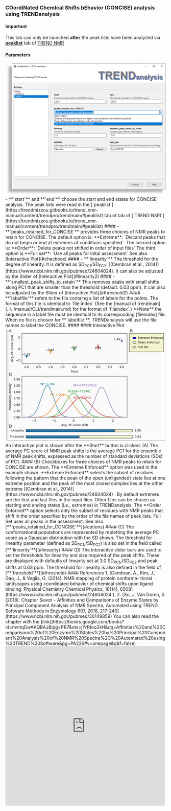 ### COordiNated ChemIcal Shifts bEhavior (CONCISE) analysis using TRENDanalysis  
#### Important  
This tab can only be launched **after** the peak lists have been analyzed via 
[**peaklist**](https://trendmizzou.gitbooks.io/trend_nmr-manual/content/trendpro/trendmain/#peaklist)   tab of 
[TREND NMR](https://trendmizzou.gitbooks.io/trend_nmr-manual/content/trendpro/trendmain/#peaklist)  
#### Parameters
<img src="../png/trendanalysis/concise_1.png" alt="trendanalysis" width="600">
- **`start`** and **`end`** choose the start and end states for CONCISE analysis. 
The peak lists were read in the [`peaklist`](https://trendmizzou.gitbooks.io/trend_nmr-manual/content/trendpro/trendmain/#peaklist) 
tab of tab of [`TREND NMR`](https://trendmizzou.gitbooks.io/trend_nmr-manual/content/trendpro/trendmain/#peaklist)  
#### <p hidden>options</p>
- **`peaks_retained_for_CONCISE`** provides three choices of NMR peaks to retain for CONCISE. 
The default option is: **Extreme**: `Discard peaks that do not begin or end at extremes 
of conditions specified`. The second option is: **Order**: `Delete peaks not shifted in order of input files` 
The third option is **Full set**: `Use all peaks for inital assessment`  See also [Interactive Plot](#checkbox)  
#### <p hidden>linearity</p>  
- **`linearity`** The threshold for the degree of linearity. It is defined as 
SD<sub>PC1</sub>/SD<sub>PC2</sub>.  
[(Cembran et al., 2014)](https://www.ncbi.nlm.nih.gov/pubmed/24604024). 
It can also be adjusted by the Slider of [Interactive Plot](#linearity2)  
#### <p hidden>threshold</p>  
- **`smallest_peak_shifts_to_retain`** This removes peaks with small shifts along PC1
that are smaller than the threshold (default: 0.03 ppm).   
It can also be adjusted by the Slider of [Interactive Plot](#threshold2)  
#### <p hidden>labelfile</p>  
- **`labelfile`** refers to the file containg a list of labels for the
  points. 
The format of this file is identical to 
`file.index` (See the [manual of trendmain](../../manual/CLI/trendmain.md) for 
the format of `fileindex`.) **Note** the sequence in a label file must be 
identical to its corresponding [fileindex] file. When no file is chosen
for **`labelfile`**, TRENDanalysis will use the file names to label the CONCISE.   
#### <p hidden>interactive</p>  
#### Interactive Plot  
<img src="../png/trendanalysis/concise_2.png" alt="CONCISE" width="600">  
An interactive plot is shown after the **Start** button is clicked:  
(A) The average PC score of NMR peak shifts is the average PC1 for the ensemble 
of NMR peak shifts, expressed as the number of standard deviations (SDs) of PC1.
#### <p hidden>checkbox</p>  
(B) Checkboxes for three choices of NMR peaks to retain for CONCISE are shown. 
The **Extreme Enforced** option was used in the example shown. **Extreme Enforced** 
selects the subset of residues following the pattern that the peak of the open 
(unliganded) state lies at one extreme position and the peak of the most 
closed complex lies at the other extreme 
[(Cembran et al., 2014)](https://www.ncbi.nlm.nih.gov/pubmed/24604024)  . By default 
extremes are the first and last files in the input files. Other files can be 
chosen as starting and ending states (i.e., extremes) in TRENDanalysis. 
The **Order Enforced** option selects only the subset of residues with
NMR peaks that shift in the order specified by the order of the file names 
of peak lists. Full Set uses all peaks in the assessment.
See also [**`peaks_retained_for_CONCISE`**](#options)  
#### <p hidden>linearity2</p>  
(C) The conformational populations are represented by replotting the average 
PC score as a Gaussian distribution with the SD shown. The threshold for 
linearity parameter (defined as SD<sub>PC1/</sub>/SD<sub>PC2</sub>) 
is also set in the field called [**`linearity`**](#linearity)  
#### <p hidden>threshold2</p>  
(D) The interactive slider bars are used to set the thresholds for linearity and size 
required of the peak shifts. These are displayed with defaults of linearity set 
at 3.0 SD<sub>PC1/</sub>/SD<sub>PC2</sub> and peak shifts at 0.03 ppm. 
The threshold for linearity is also defined in the field of [**`threshold`**](#threshold)  
#### References  
1. [Cembran, A., Kim, J., Gao, J., & Veglia, G. (2014). NMR mapping of protein conforma- tional landscapes using coordinated behavior of chemical shifts upon ligand binding. Physical Chemistry Chemical Physics, 16(14), 6508](https://www.ncbi.nlm.nih.gov/pubmed/24604024').   
2. [Xu, J, Van Doren, S. (2018). Chapter Seven - Affinities and Comparisons of Enzyme States by Principal Component Analysis of NMR Spectra, Automated using TREND Software Methods in Enzymology
607, 2018, 217-240](https://www.ncbi.nlm.nih.gov/pubmed/30149859)   
You can also read the chapter with the [link](https://books.google.com/books?id=mvhqDwAAQBAJ&lpg=PR7&ots=jYrRtoo2kH&dq=Affinities%20and%20Comparisons%20of%20Enzyme%20States%20by%20Principal%20Component%20Analysis%20of%20NMR%20Spectra%2C%20Automated%20using%20TREND%20Software&pg=PA226#v=onepage&q&f=false)   
<iframe frameborder="0" scrolling="no" style="border:0px" src="https://books.google.com/books?id=mvhqDwAAQBAJ&lpg=PR7&ots=jYrRtoo2kH&dq=Affinities%20and%20Comparisons%20of%20Enzyme%20States%20by%20Principal%20Component%20Analysis%20of%20NMR%20Spectra%2C%20Automated%20using%20TREND%20Software&pg=PA226&output=embed" width=500 height=500></iframe>  



